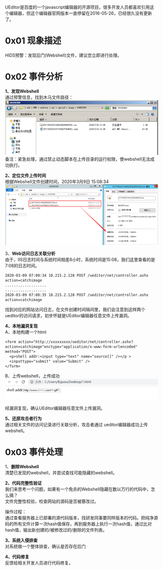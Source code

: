 UEditor是百度的一个javascript编辑器的开源项目，很多开发人员都喜欢引用这个编辑器，但这个编辑器官网版本一直停留在2016-05-26，已经很久没有更新了。


# 0x01 现象描述
HIDS预警：发现后门(Webshell)文件，建议您立即进行处理。


# 0x02 事件分析
**1、发现Webshell**<br />通过预警信息，找到木马文件路径：<br />![9-1.png](../../_img\05-应急响应/1656922047825-5d4bf1ea-4d6f-407c-82f8-37a1ca496938.png)
备注：紧急处理，通过禁止动态脚本在上传目录的运行权限，使webshell无法成功执行。

**2、定位文件上传时间**<br />根据Webshell文件创建时间，2020年3月9日 15:08:34<br />![9-2.png](../../_img\05-应急响应/1656922078159-2ec40f85-ae4e-4662-b56a-0f8ce9a7653f.png)

3、**Web访问日志关联分析**<br />由于，IIS日志时间与系统时间相差8小时，系统时间是15:08，我们这里查看的是 7:08的日志时间。
```
2020-03-09 07:08:34 10.215.2.128 POST /ueditor/net/controller.ashx action=catchimage
...................
...................
2020-03-09 07:08:35 10.215.2.128 POST /ueditor/net/controller.ashx action=catchimage
```

找到对应的网站访问日志，在文件创建时间隔间里，我们会注意到这样两个ueditor的访问请求，初步怀疑是UEditor编辑器任意文件上传漏洞。

**4、本地漏洞复现**<br />A、本地构建一个html
```
<form action="http://xxxxxxxxx/ueditor/net/controller.ashx?action=catchimage"enctype="application/x-www-form-urlencoded"  method="POST">
  <p>shell addr:<input type="text" name="source[]" /></p >
  <inputtype="submit" value="Submit" />
</form>
```

B、上传webshell，上传成功<br />![9-3.png](../../_img\05-应急响应/1656922095537-b89d79fc-b6c3-4ef3-b52f-20ac9c1413b0.png)

经漏洞复现，确认UEditor编辑器任意文件上传漏洞。

**5、还原攻击者行为**<br />通过相关文件的访问记录进行关联分析，攻击者通过 ueditor编辑器成功上传webshell。


# 0x03 事件处理
1、**删除Webshell**<br />清楚已发现的webshell，并尝试查找可能隐藏的webshell。

**2、代码完整性验证**<br />我们来思考一个问题，如果有一个免杀的Webshell隐藏在数以万行的代码中，怎么搞？<br />文件完整性校验，检查网站的源码是否被篡改过。

操作过程：<br />通过查看服务器上已部署的源代码版本，找研发同事要同样版本的代码。把纯净源码的所有文件计算一次hash值保存，再到服务器上执行一次hash值，通过比对hash值，输出新创建的/被修改过的/删除的文件列表。

**3、系统入侵排查**<br />对系统做一个整体排查，确认是否存在后门

**4、代码修复**<br />反馈给相关开发人员进行代码修复。
